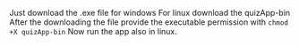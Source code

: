 Just download the .exe file for windows
For linux download the quizApp-bin 
After the downloading the file provide the executable permission with `chmod +X quizApp-bin` 
Now run the app also in linux.

